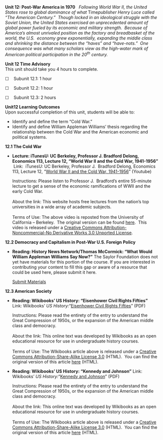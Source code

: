 **Unit 12: Post-War America in 1970** <span id="12"></span> 
*Following World War II, the United States rose to global dominance of
what* Time*publisher Henry Luce called “The American Century.”  Though
locked in an ideological struggle with the Soviet Union, the United
States exercised an unprecedented amount of global power fueled by its
economic and military strength.  Because of America’s almost unrivaled
position as the factory and breadbasket of the world, the U.S.  economy
grew exponentially, expanding the middle class and shrinking the
distance between the “haves” and “have-nots.”  One consequence was what
many scholars view as the high-water mark of American political
participation in the 20<sup>th</sup> century.*

**Unit 12 Time Advisory**  
This unit should take you 4 hours to complete.

☐    Subunit 12.1: 1 hour

☐    Subunit 12.2: 1 hour

☐    Subunit 12.3: 2 hours

**Unit12 Learning Outcomes**  
Upon successful completion of this unit, students will be able to:  
  
-   Identify and define the term “Cold War.”
-   Identify and define William Appleman Williams’ thesis regarding the
    relationship between the Cold War and the American economic and
    political systems.

**12.1 The Cold War** <span id="12.1"></span> 
-   **Lecture: iTunesU: UC Berkeley, Professor J. Bradford Delong,
    Economics 113, Lecture 12, “World War II and the Cold War,
    1941-1956”**
     Link:  iTunesU: UC Berkeley, Professor J.  Bradford Delong,
    Economics 113, Lecture 12, “[World War II and the Cold War,
    1941-1956](http://www.youtube.com/watch?v=iPZQfo8HudQ)” (Youtube)  
      
     Instructions: Please listen to Professor J.  Bradford’s entire
    55-minute lecture to get a sense of the economic ramifications of
    WWII and the early Cold War.  
        
     About the link: This website hosts free lectures from the nation’s
    top universities in a wide array of academic subjects.  
        
     Terms of Use: The above video is reposted from the University of
    California – Berkeley.  The original version can be found
    [here](http://itunes.apple.com/us/podcast/lecture-12-world-war-ii-cold/id354823242?i=80681405). 
    This video is released under a [Creative Commons
    Attribution-Noncommercial-No Derivative Works 3.0 Unported
    License](http://creativecommons.org/licenses/by-nc-nd/3.0/).  

**12.2 Democracy and Capitalism in Post-War U.S. Foreign Policy** <span
id="12.2"></span> 
-   **Reading: History News Network/Thomas McCormick: “What Would
    William Appleman Williams Say Now?”**
    The Saylor Foundation does not yet have materials for this portion
    of the course. If you are interested in contributing your content to
    fill this gap or aware of a resource that could be used here, please
    submit it here.

    [Submit Materials](/contribute/)

**12.3 American Society** <span id="12.3"></span> 
-   **Reading: Wikibooks’ US History: “Eisenhower Civil Rights
    Fifties”**
    Link: Wikibooks’ *US History:*“[Eisenhower Civil Rights
    Fifties](https://resources.saylor.org/wwwresources/archived/site/wp-content/uploads/2011/08/HIST312-12.3-Eisenhower-Civil-Rights-Fifties.pdf)”
    (PDF)  
      
     Instructions: Please read the entirety of the entry to understand
    the Great Compression of 1950s, or the expansion of the American
    middle class and democracy.  
        
     About the link: This online text was developed by Wikibooks as an
    open educational resource for use in undergraduate history
    courses.  
        
     Terms of Use: The WIkibooks article above is released under a
    [Creative Commons Attribution-Share-Alike License
    3.0](http://creativecommons.org/licenses/by-sa/3.0/) (HTML).  You
    can find the original version of this article
    [here](http://en.wikibooks.org/wiki/US_History/Eisenhower_Civil_Rights_Fifties)
    (HTML).

-   **Reading: Wikibooks’ US History: “Kennedy and Johnson”**
    Link: Wikibooks’ *US History:*“[Kennedy and
    Johnson](https://resources.saylor.org/wwwresources/archived/site/wp-content/uploads/2011/08/HIST312-12.3-Kennedy-and-Johnson.pdf)”
    (PDF)  
      
     Instructions: Please read the entirety of the entry to understand
    the Great Compression of 1950s, or the expansion of the American
    middle class and democracy.  
        
     About the link: This online text was developed by Wikibooks as an
    open educational resource for use in undergraduate history
    courses.  
        
     Terms of Use: The WIkibooks article above is released under a
    [Creative Commons Attribution-Share-Alike License
    3.0](http://creativecommons.org/licenses/by-sa/3.0/) (HTML).  You
    can find the original version of this article
    [here](http://en.wikibooks.org/wiki/US_History/Kennedy_and_Johnson)
    (HTML).


